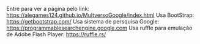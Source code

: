 Entre para ver a página pelo link: https://alegames124.github.io/MultversoGoogle/index.html
Usa BootStrap: https://getbootstrap.com/
Usa sistema de persquisa Google: https://programmablesearchengine.google.com
Usa ruffle para emulação de Adobe Flash Player: https://ruffle.rs/ 
